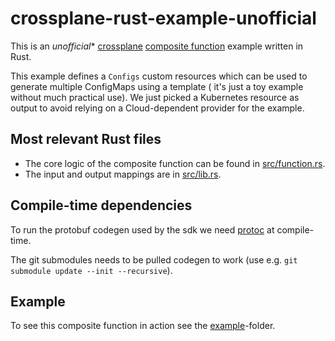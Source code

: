 # crossplane-rust-example-unofficial

This is an
*unofficial** [crossplane](https://www.crossplane.io/) [composite function](https://docs.crossplane.io/latest/guides/write-a-composition-function-in-go/)
example written in Rust.

This example defines a `Configs` custom resources which can be used to generate multiple ConfigMaps using a template (
it's just a toy example without much practical use). We just picked a Kubernetes resource as output to avoid relying on
a Cloud-dependent provider for the example.

## Most relevant Rust files

- The core logic of the composite function can be found in [src/function.rs](src/function.rs).
- The input and output mappings are in [src/lib.rs](src/lib.rs).

## Compile-time dependencies

To run the protobuf codegen used by the sdk we need [protoc](https://protobuf.dev/installation/) at compile-time.

The git submodules needs to be pulled codegen to work (use e.g. `git submodule update --init --recursive`).

## Example

To see this composite function in action see the [example](example)-folder.